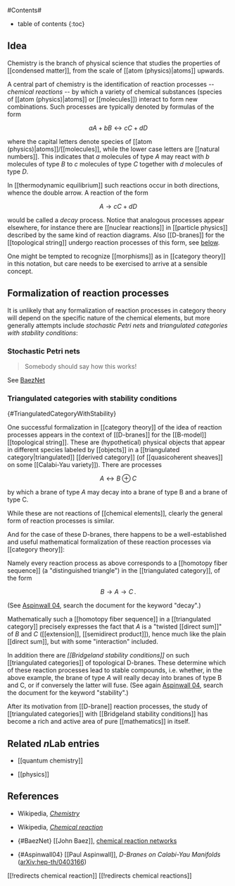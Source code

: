 
#Contents#
* table of contents
{:toc}

## Idea 

Chemistry is the branch of physical science that studies the properties of [[condensed matter]], from the scale of [[atom (physics)|atoms]] upwards.

A central part of chemistry is the identification of reaction processes -- _chemical reactions_ -- by which a variety of chemical substances (species of [[atom (physics)|atoms]] or [[molecules]]) interact to form new combinations. Such processes are typically denoted by formulas of the form

$$
  a A + b B \leftrightarrow c C + d D
$$

where the capital letters denote species of [[atom (physics)|atoms]]/[[molecules]], while the lower case letters are [[natural numbers]]. This indicates that $a$ molecules of type $A$ may react with $b$ molecules of type $B$ to $c$ molecules of type $C$ together with $d$ molecules of type $D$. 

In [[thermodynamic equilibrium]] such reactions occur in both directions, whence the double arrow. A reaction of the form

$$
  A \to c C + d D
$$

would be called a _decay_ process. Notice that analogous processes appear elsewhere, for instance there are [[nuclear reactions]] in [[particle physics]] described by the same kind of reaction diagrams. Also [[D-branes]] for the [[topological string]] undergo reaction processes of this form, see [below](#TriangulatedCategoryWithStability).

One might be tempted to recognize [[morphisms]] as in [[category theory]] in this notation, but care needs to be exercised to arrive at a sensible concept. 

## Formalization of reaction processes

It is unlikely that any formalization of reaction processes in category theory will depend on the specific nature of the chemical elements, but more generally attempts include _stochastic Petri nets_ and _triangulated categories with stability conditions_:

### Stochastic Petri nets

> Somebody should say how this works!

See [BaezNet](#BaezNet)

### Triangulated categories with stability conditions
 {#TriangulatedCategoryWithStability}

One successful formalization in [[category theory]] of the idea of reaction processes appears in the context of [[D-branes]] for the [[B-model]] [[topological string]]. These are (hypothetical) physical objects that appear in different species labeled by [[objects]] in a [[triangulated category|triangulated]] [[derived category]] (of [[quasicoherent sheaves]] on some [[Calabi-Yau variety]]). There are processes

$$
  A \leftrightarrow B \oplus C
$$

by which a brane of type $A$ may decay into a brane of type B and a brane of type C.

While these are not reactions of [[chemical elements]], clearly the general form of reaction processes is similar.

And for the case of these D-branes, there happens to be a well-established and useful mathematical formalization of these reaction processes via [[category theory]]:

Namely every reaction process as above corresponds to a [[homotopy fiber sequence]] (a "distinguished triangle") in the [[triangulated category]], of the form

$$
  B \longrightarrow A \longrightarrow C
  \,.
$$

(See [Aspinwall 04](#Aspinwall04), search the document for the keyword "decay".)


Mathematically such a [[homotopy fiber sequence]] in a [[triangulated category]] precisely expresses the fact that $A$ is a "twisted [[direct sum]]" of $B$ and $C$ ([[extension]], [[semidirect product]]), hence much like the plain [[direct sum]], but with some "interaction" included.

In addition there are _[[Bridgeland stability conditions]]_ on such [[triangulated categories]] of topological D-branes. These determine which of these reaction processes lead to stable compounds, i.e. whether, in the above example, the brane of type $A$ will really decay into branes of type B and C, or if conversely the latter will fuse. (See again [Aspinwall 04](#Aspinwall04), search the document for the keyword "stability".)

After its motivation from [[D-brane]] reaction processes, the study of [[triangulated categories]] with [[Bridgeland stability conditions]] has become a rich and active area of pure [[mathematics]] in itself.




## Related $n$Lab entries

* [[quantum chemistry]]

* [[physics]]

## References

* Wikipedia, _[Chemistry](http://en.wikipedia.org/wiki/Chemistry)_

* Wikipedia, _[Chemical reaction](https://en.wikipedia.org/wiki/Chemical_reaction)_

* {#BaezNet} [[John Baez]], [chemical reaction networks](http://math.ucr.edu/home/baez/networks/)

* {#Aspinwall04} [[Paul Aspinwall]], _D-Branes on Calabi-Yau Manifolds_ ([arXiv:hep-th/0403166](https://arxiv.org/abs/hep-th/0403166))



[[!redirects chemical reaction]]
[[!redirects chemical reactions]]
